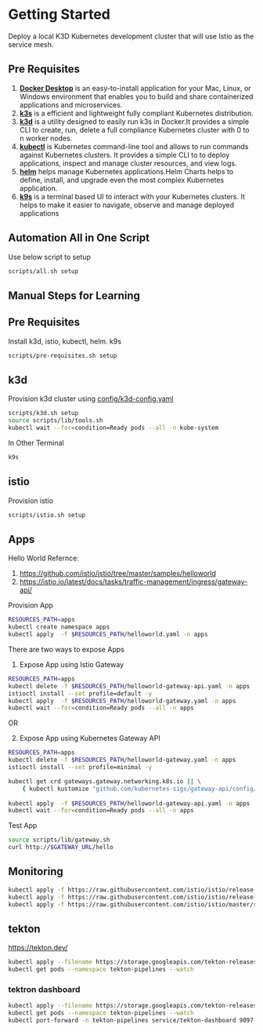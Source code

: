 # Getting Started

Deploy a local K3D Kubernetes development cluster that will use Istio as the service mesh.

## Pre Requisites 

1. **[Docker Desktop](https://www.docker.com/products/docker-desktop/)** is an easy-to-install application for your Mac, Linux, or Windows environment that enables you to build and share containerized applications and microservices.
1. **[k3s](https://k3s.io/)** is a efficient and lightweight fully compliant Kubernetes distribution.
1. **[k3d](https://k3d.io/)** is a utility designed to easily run k3s in Docker.It provides a simple CLI to create, run, delete a full compliance Kubernetes cluster with 0 to n worker nodes.
1. **[kubectl](https://kubernetes.io/docs/tasks/tools/)** is Kubernetes command-line tool and allows to run commands against Kubernetes clusters. It provides a simple CLI to to deploy applications, inspect and manage cluster resources, and view logs. 
1. **[helm](https://helm.sh/)** helps manage Kubernetes applications.Helm Charts helps to define, install, and upgrade even the most complex Kubernetes application.
1. **[k9s](https://k9scli.io/)**  is a terminal based UI to interact with your Kubernetes clusters. It helps to make it easier to navigate, observe and manage deployed applications


## Automation All in One Script 

Use below script to setup

```sh
scripts/all.sh setup
```

## Manual Steps for Learning 

## Pre Requisites 

Install k3d, istio, kubectl, helm. k9s
```sh
scripts/pre-requisites.sh setup
```

## k3d

Provision k3d cluster using [config/k3d-config.yaml](config/k3d-config.yaml)

```sh
scripts/k3d.sh setup
source scripts/lib/tools.sh  
kubectl wait --for=condition=Ready pods --all -n kube-system
```

In Other Terminal 

```sh
k9s
```

## istio

Provision istio 

```sh
scripts/istio.sh setup
```


## Apps

Hello World
Refernce: 
1. https://github.com/istio/istio/tree/master/samples/helloworld
1. https://istio.io/latest/docs/tasks/traffic-management/ingress/gateway-api/

Provision App 

```sh
RESOURCES_PATH=apps
kubectl create namespace apps
kubectl apply  -f $RESOURCES_PATH/helloworld.yaml -n apps
```

There are two ways to expose Apps 

1. Expose App using Istio Gateway

```sh
RESOURCES_PATH=apps
kubectl delete -f $RESOURCES_PATH/helloworld-gateway-api.yaml -n apps
istioctl install --set profile=default -y
kubectl apply  -f $RESOURCES_PATH/helloworld-gateway.yaml -n apps
kubectl wait --for=condition=Ready pods --all -n apps 
```

OR 

2. Expose App using Kubernetes Gateway API

```sh
RESOURCES_PATH=apps
kubectl delete -f $RESOURCES_PATH/helloworld-gateway.yaml -n apps
istioctl install --set profile=minimal -y

kubectl get crd gateways.gateway.networking.k8s.io || \
    { kubectl kustomize "github.com/kubernetes-sigs/gateway-api/config/crd?ref=v0.5.0" | kubectl apply -f -; }
    
kubectl apply  -f $RESOURCES_PATH/helloworld-gateway-api.yaml -n apps
kubectl wait --for=condition=Ready pods --all -n apps 
```

Test App

```sh
source scripts/lib/gateway.sh
curl http://$GATEWAY_URL/hello
```


## Monitoring 

```sh
kubectl apply -f https://raw.githubusercontent.com/istio/istio/release-1.15/samples/addons/prometheus.yaml
kubectl apply -f https://raw.githubusercontent.com/istio/istio/release-1.15/samples/addons/grafana.yaml
kubectl apply -f https://raw.githubusercontent.com/istio/istio/master/samples/addons/jaeger.yaml
```

## tekton 

https://tekton.dev/ 

```sh
kubectl apply --filename https://storage.googleapis.com/tekton-releases/pipeline/latest/release.yaml
kubectl get pods --namespace tekton-pipelines --watch
```

### tektron dashboard 

```sh
kubectl apply --filename https://storage.googleapis.com/tekton-releases/dashboard/latest/tekton-dashboard-release.yaml
kubectl get pods --namespace tekton-pipelines --watch
kubectl port-forward -n tekton-pipelines service/tekton-dashboard 9097:9097
```